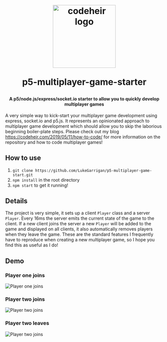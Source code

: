 
<h1 align="center">
  <br>
      <img src="https://i.ibb.co/jMstmV4/logo.jpg" alt="codeheir logo" title="Codeheir"  height="200" />
  <br>

  p5-multiplayer-game-starter
  <br>
</h1>

<h4 align="center">A p5/node.js/express/socket.io starter to allow you to quickly develop multiplayer games</h4>




A very simple way to kick-start your multiplayer game development using express, socket.io and p5.js. It represents an opinionated approach to multiplayer game development which should allow you to skip the laborious beginning boiler-plate steps. Please check out my blog https://codeheir.com/2019/05/11/how-to-code/ for more information on the repository and how to code multiplayer games!

## How to use
1. `git clone https://github.com/LukeGarrigan/p5-multiplayer-game-start.git`
2. `npm install` in the root directory
3. `npm start` to get it running!

## Details 
The project is very simple, it sets up a client `Player` class and a server `Player`. Every 16ms the server emits the current state of the game to the client. If a new client joins the server a new `Player` will be added to the game and displayed on all clients, it also automatically removes players when they leave the game. These are the standard features I frequently have to reproduce when creating a new multiplayer game, so I hope you find this as useful as I do!

## Demo

### Player one joins
![Player one joins](https://snag.gy/10h6Cs.jpg)


### Player two joins
![Player two joins](https://snag.gy/JpebEm.jpg)

### Player two leaves
![Player two joins](https://snag.gy/10h6Cs.jpg)
